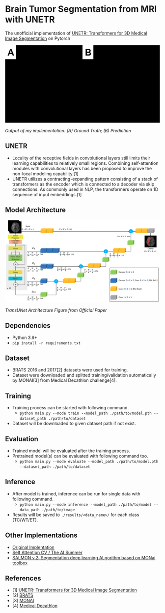 # Brain Tumor Segmentation from MRI with UNETR
The unofficial implementation of [UNETR: Transformers for 3D Medical Image Segmentation](https://arxiv.org/abs/2103.10504) on Pytorch

![Output](./assets/outs.gif "Output")

*Output of my implementation. (A) Ground Truth; (B) Prediction*

## UNETR
- Locality of the receptive fields in convolutional layers still limits their learning capabilities to relatively small regions. Combining self-attention modules with convolutional layers has been proposed to improve the non-local modeling capability.[1]
- UNETR utilizes a contracting-expanding pattern consisting of a stack of transformers as the encoder which is connected to a decoder via skip connections. As commonly used in NLP, the transformers operate on 1D sequence of input embeddings.[1]
## Model Architecture
![Model Architecture](./assets/arch.png "Model Architecure")

*TransUNet Architecture Figure from Official Paper*

## Dependencies
- Python 3.6+
- `pip install -r requirements.txt`

## Dataset
- BRATS 2016 and 2017[2] datasets were used for training.
- Dataset were downloaded and splitted training/validation automatically by MONAI[3] from Medical Decathlon challenge[4].

## Training
- Training process can be started with following command.
    - `python main.py --mode train --model_path ./path/to/model.pth --dataset_path ./path/to/dataset`
- Dataset will be downloaded to given dataset path if not exist.

## Evaluation
- Trained model will be evaluated after the training process.
- Pretrained model(s) can be evaluated with following command too.
    - `python main.py --mode evaluate --model_path ./path/to/model.pth --dataset_path ./path/to/dataset`

## Inference
- After model is trained, inference can be run for single data with following command.
    - `python main.py --mode inference --model_path ./path/to/model --data_path ./path/to/image`
- Results will be saved to `./results/<data_name>/` for each class (TC/WT/ET).
    
## Other Implementations
- [Original Implentation](https://github.com/Project-MONAI/research-contributions/tree/main/UNETR/BTCV)
- [Self Attention CV / The AI Summer](https://github.com/The-AI-Summer/self-attention-cv)
- [SALMON v.2: Segmentation deep learning ALgorithm based on MONai toolbox](https://github.com/davidiommi/Pytorch--3D-Medical-Images-Segmentation--SALMON)

## References
- [1] [UNETR: Transformers for 3D Medical Image Segmentation](https://arxiv.org/abs/2103.10504)
- [2] [BRATS](https://www.med.upenn.edu/cbica/brats2020/previous.html)
- [3] [MONAI](https://monai.io/)
- [4] [Medical Decathlon](http://medicaldecathlon.com/)
